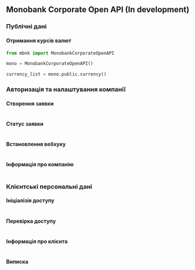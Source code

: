 ## Monobank Corporate Open API (In development)

### Публічні дані

#### Отримання курсів валют

```python
from mbnk import MonobankCorporateOpenAPI

mono = MonobankCorporateOpenAPI()

currency_list = mono.public.currency()
```

### Авторизація та налаштування компанії

#### Створення заявки
```python

```

#### Статус заявки
```python

```

#### Встановлення вебхуку
```python

```

#### Інформація про компанію
```python

```

### Клієнтські персональні дані

#### Ініціалізія доступу
```python

```

#### Перевірка доступу
```python

```

#### Інформація про клієнта
```python

```

#### Виписка
```python

```

